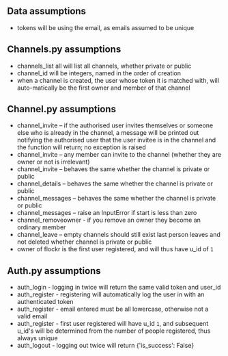 ## Data assumptions
*  tokens will be using the email, as emails assumed to be unique

## Channels.py assumptions
* channels_list all will list all channels, whether private or public
* channel_id will be integers, named in the order of creation
* when a channel is created, the user whose token it is matched with, will auto-matically be the first owner and member of that channel

## Channel.py assumptions
* channel_invite – if the authorised user invites themselves or someone else
    who is already in the channel, a message will be printed out notifying the
    authorised user that the user invitee is in the channel and the function 
    will return; no exception is raised
* channel_invite – any member can invite to the channel (whether they are owner or not is irrelevant) 
* channel_invite – behaves the same whether the channel is private or public
* channel_details – behaves the same whether the channel is private or public
* channel_messages – behaves the same whether the channel is private or public
* channel_messages – raise an InputError if start is less than zero
* channel_removeowner - if you remove an owner they become an ordinary member
* channel_leave – empty channels should still exist last person leaves and not deleted whether channel is private or public 
* owner of flockr is the first user registered, and will thus have u_id of `1`

## Auth.py assumptions
* auth_login - logging in twice will return the same valid token and user_id
* auth_register - registering will automatically log the user in with an 
authenticated token
* auth_register - email entered must be all lowercase, otherwise not a valid email
* auth_register - first user registered will have u_id `1`, and subsequent u_id's will be determined from the number of people registered, thus always unique
* auth_logout - logging out twice will return {'is_success': False}
